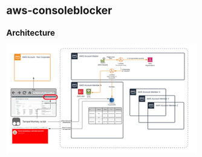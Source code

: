 # aws-consoleblocker

## Architecture

<img src="https://github.com/eddie2070/aws-consoleblocker/blob/main/img/ConsoleBlocker-diagram.png?raw=true"/>

